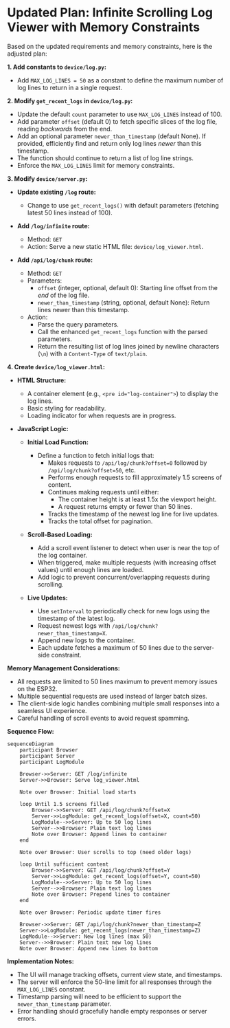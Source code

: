 # Updated Plan: Infinite Scrolling Log Viewer with Memory Constraints

Based on the updated requirements and memory constraints, here is the adjusted plan:

**1. Add constants to `device/log.py`:**

- Add `MAX_LOG_LINES = 50` as a constant to define the maximum number of log lines to return in a single request.

**2. Modify `get_recent_logs` in `device/log.py`:**

- Update the default `count` parameter to use `MAX_LOG_LINES` instead of 100.
- Add parameter `offset` (default 0) to fetch specific slices of the log file, reading _backwards_ from the end.
- Add an optional parameter `newer_than_timestamp` (default None). If provided, efficiently find and return only log lines _newer_ than this timestamp.
- The function should continue to return a list of log line strings.
- Enforce the `MAX_LOG_LINES` limit for memory constraints.

**3. Modify `device/server.py`:**

- **Update existing `/log` route:**

  - Change to use `get_recent_logs()` with default parameters (fetching latest 50 lines instead of 100).

- **Add `/log/infinite` route:**

  - Method: `GET`
  - Action: Serve a new static HTML file: `device/log_viewer.html`.

- **Add `/api/log/chunk` route:**
  - Method: `GET`
  - Parameters:
    - `offset` (integer, optional, default 0): Starting line offset from the _end_ of the log file.
    - `newer_than_timestamp` (string, optional, default None): Return lines newer than this timestamp.
  - Action:
    - Parse the query parameters.
    - Call the enhanced `get_recent_logs` function with the parsed parameters.
    - Return the resulting list of log lines joined by newline characters (`\n`) with a `Content-Type` of `text/plain`.

**4. Create `device/log_viewer.html`:**

- **HTML Structure:**

  - A container element (e.g., `<pre id="log-container">`) to display the log lines.
  - Basic styling for readability.
  - Loading indicator for when requests are in progress.

- **JavaScript Logic:**

  - **Initial Load Function:**

    - Define a function to fetch initial logs that:
      - Makes requests to `/api/log/chunk?offset=0` followed by `/api/log/chunk?offset=50`, etc.
      - Performs enough requests to fill approximately 1.5 screens of content.
      - Continues making requests until either:
        - The container height is at least 1.5x the viewport height.
        - A request returns empty or fewer than 50 lines.
      - Tracks the timestamp of the newest log line for live updates.
      - Tracks the total offset for pagination.

  - **Scroll-Based Loading:**

    - Add a scroll event listener to detect when user is near the top of the log container.
    - When triggered, make multiple requests (with increasing offset values) until enough lines are loaded.
    - Add logic to prevent concurrent/overlapping requests during scrolling.

  - **Live Updates:**
    - Use `setInterval` to periodically check for new logs using the timestamp of the latest log.
    - Request newest logs with `/api/log/chunk?newer_than_timestamp=X`.
    - Append new logs to the container.
    - Each update fetches a maximum of 50 lines due to the server-side constraint.

**Memory Management Considerations:**

- All requests are limited to 50 lines maximum to prevent memory issues on the ESP32.
- Multiple sequential requests are used instead of larger batch sizes.
- The client-side logic handles combining multiple small responses into a seamless UI experience.
- Careful handling of scroll events to avoid request spamming.

**Sequence Flow:**

```mermaid
sequenceDiagram
    participant Browser
    participant Server
    participant LogModule

    Browser->>Server: GET /log/infinite
    Server->>Browser: Serve log_viewer.html

    Note over Browser: Initial load starts

    loop Until 1.5 screens filled
        Browser->>Server: GET /api/log/chunk?offset=X
        Server->>LogModule: get_recent_logs(offset=X, count=50)
        LogModule-->>Server: Up to 50 log lines
        Server-->>Browser: Plain text log lines
        Note over Browser: Append lines to container
    end

    Note over Browser: User scrolls to top (need older logs)

    loop Until sufficient content
        Browser->>Server: GET /api/log/chunk?offset=Y
        Server->>LogModule: get_recent_logs(offset=Y, count=50)
        LogModule-->>Server: Up to 50 log lines
        Server-->>Browser: Plain text log lines
        Note over Browser: Prepend lines to container
    end

    Note over Browser: Periodic update timer fires

    Browser->>Server: GET /api/log/chunk?newer_than_timestamp=Z
    Server->>LogModule: get_recent_logs(newer_than_timestamp=Z)
    LogModule-->>Server: New log lines (max 50)
    Server-->>Browser: Plain text new log lines
    Note over Browser: Append new lines to bottom
```

**Implementation Notes:**

- The UI will manage tracking offsets, current view state, and timestamps.
- The server will enforce the 50-line limit for all responses through the `MAX_LOG_LINES` constant.
- Timestamp parsing will need to be efficient to support the `newer_than_timestamp` parameter.
- Error handling should gracefully handle empty responses or server errors.
